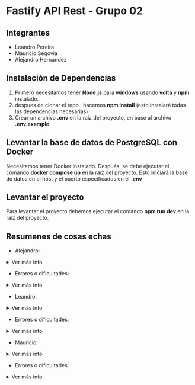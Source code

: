 # Fastify API Rest - Grupo 02  

## Integrantes  
- Leandro Pereira
- Mauricio Segovia 
- Alejandro Hernandez

## Instalación de Dependencias  
1. Primero necesitamos tener **Node.js** para **windows** usando **volta** y **npm** instalado.  
2. despues de clonar el repo , hacemos **npm install** (esto instalará todas las dependencias necesarias)
3. Crear un archivo **.env** en la raiz del proyecto, en base al archivo **.env.example**

## Levantar la base de datos de PostgreSQL con Docker
Necesitamos tener Docker instalado. Después, se debe ejecutar el comando **docker compose up** en la raíz del proyecto.
Esto iniciará la base de datos en el host y el puerto especificados en el **.env**

## Levantar el proyecto
Para levantar el proyecto debemos ejecutar el comando **npm run dev** en la raíz del proyecto.

## Resumenes de cosas echas
- Alejandro:
<details>
  <summary>Ver más info</summary>
  
  Use la documentacion de node / node-postgres y/e ejemplos dados por el mismo

  Sitios: 
  - https://node-postgres.com/
  - https://node-postgres.com/guides/project-structure
  - https://node-postgres.com/apis/ (casi todos los conceptos, no de memoria)
  - https://node-postgres.com/apis/pool#new-pool
  
  ### Explicacion de lo que hice:
    Descargar e instalar la dependencia de pg de node (use el comando dado por la pagina).
    
    Lo primero fue hacer un archivo que maneje las conexiones de la base de datos, en este caso fue db.ts (database.ts por que suena mejor en ingles).
    ahi lo que hice fue exportar una metodo { query } que es una pool y al exportarla hace que pueda ejecutar consultas, esta decision fue, por que si llegara a ser client solo manejaria una conexion a la vez,entonces la herramienta que proporciona pg es pg.pool .
    
    Que tiene la capacidad de manejar multiples conexiones casi al mismo tiempo (milisegundos de diferencia) asi las consultas no se interfieren.
  
  Como init.sql ya trae las tablas (User.ts lo transforma en tipos) fue usar los metodos proporcionados en la consigna para el codigo, la mayoria de cambios ocurren en user-repository.ts que en vez de usar los usuarios hardcodeados (antes) ahora se implementaron metodos para consumir la base de datos de forma async 
  Esto nos permitiria la conexion directa

  lo ideal es que termine siendo modular la estructura.
  de DB a Repository a auth pase a rutas y ahi al server.

  Los query son basado en los dados en clase:
  - getUsers
  - getUserByid
  - getUserByname - se usa like y % para la busqueda parcial
  - getUserByusername
  
</details>

- Errores o dificultades:
<details>
  <summary>Ver más info</summary>

  Se corrigió:
  - Uso de async/await para no devolver promesas sin resolver.

  La mayoria de errores fueron con Typescript, que no reconocia los metodos o que se "olvida de los imports".
  Lo que mas dificulto fue el echo de hacer algo totalmente nuevo, como es la conexion de la base de datos con node 
  y el entender que hizo cada compañero

</details>

- Leandro:
<details>
  <summary>Ver más info</summary>

  Generé la base del proyecto e implementé JWT con la autenticación por roles.
</details>

- Errores o dificultades:
<details>
  <summary>Ver más info</summary>

  El Typescript anda cuando quiere.
  En ocasiones da error el proyecto, al eliminar el los registers del **server.ts** y volverlos a poner funciona nuevamente.
</details>

- Mauricio:
<details>
  <summary>Ver más info</summary>

  Aquí va la explicacion
</details>

- Errores o dificultades:
<details>
  <summary>Ver más info</summary>

  Aquí va la explicacion
</details>